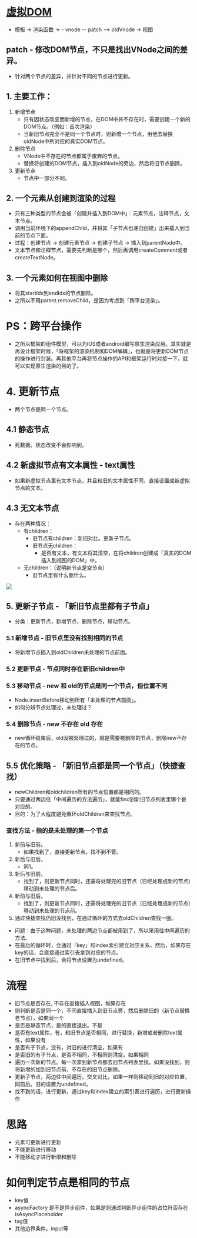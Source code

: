 # [虚拟DOM](./性能优化/虚拟DOM.md)

- 模板 -> 渲染函数 -> - vnode -- patch --> oldVnode -> 视图

## patch - 修改DOM节点，不只是找出VNode之间的差异。
- 针对两个节点的差异，并针对不同的节点进行更新。
## 1. 主要工作：
1. 新增节点
   - 只有因状态改变而新增的节点，在DOM中并不存在时，需要创建一个新的DOM节点。（例如：首次渲染）
   - 当新旧节点完全不是同一个节点时，则新增一个节点，用他去替换oldNode中所对应的真实DOM节点。
2. 删除节点
   - VNode中不存在的节点都属于废弃的节点。
   - 替换将创建的DOM节点，插入到oldNode的旁边，然后将旧节点删除。
3. 更新节点
   - 节点中一部分不同。

## 2. 一个元素从创建到渲染的过程
- 只有三种类型的节点会被「创建并插入到DOM中」：元素节点，注释节点，文本节点。
- 调用当前环境下的appendChild，并将其「子节点也递归创建」出来插入到当前的节点下面。
- 过程：创建节点 -> 创建元素节点 -> 创建子节点 -> 插入到parentNode中。
- 文本节点和注释节点，需要先判断是哪个，然后再调用createComment或者createTextNode。

## 3. 一个元素如何在视图中删除
- 将其startIdx到endIdx的节点删除。
- 之所以不用parent.removeChild，是因为考虑到「跨平台渲染」。

# PS：跨平台操作
- 之所以框架的组件模型，可以为IOS或者android编写原生渲染应用。其实就是再设计框架时候，「将框架的渲染机制和DOM解耦」，也就是将更新DOM节点的操作进行封装。再其他平台再将节点操作的API和框架运行时对接一下，就可以实现原生渲染的目的了。

# 4. 更新节点
- 两个节点是同一个节点。
## 4.1 静态节点
- 死数据。状态改变不会影响到。
## 4.2 新虚拟节点有文本属性 - text属性
- 如果新虚拟节点里有文本节点，并且和旧的文本属性不同，直接设置成新虚拟节点的文本。

## 4.3 无文本节点
- 存在两种情况：
   - 有children：
      - 旧节点有children：新旧对比。更新子节点。
      - 旧节点无children：
         - 是否有文本，有文本将其清空，在将children创建成「真实的DOM插入到视图的DOM」中。
   - 无children：（说明新节点是空节点）
      - 旧节点里有什么删什么。

![](/image/7cb1faab70cb1be4a387c5696a7d57c.jpg)

## 5. 更新子节点 - 「新旧节点里都有子节点」
- 分类：更新节点，新增节点，删除节点，移动节点。
### 5.1 新增节点 - 旧节点里没有找到相同的节点
- 将新增节点插入到oldChildren未处理的节点前面。

### 5.2 更新节点 - 节点同时存在新旧children中

### 5.3 移动节点 - new 和 old的节点是同一个节点，但位置不同
- Node.insertBefore移动到所有「未处理的节点前面」。
- 如何分辨节点处理过，未处理过？

### 5.4 删除节点 - new 不存在 old 存在
- new循环结束后，old没被处理过的，就是需要被删除的节点，删除new不存在的节点。

## 5.5 优化策略 - 「新旧节点都是同一个节点」（快捷查找）
- newChildren和oldchildren所有的节点位置都是相同的。
- 只要通过两边往「中间遍历的方法遍历」，就能find到新旧节点列表里哪个是对应的。
- 目的：为了大程度避免循环oldChildren来查找节点。

### 查找方法 - 指的是未处理的第一个节点
1. 新前与旧前。
   - 如果找到了，直接更新节点。找不到不管。
2. 新后与旧后。
   - 同1。
3. 新后与旧前。
   - 找到了，则更新节点同时，还需将处理完的旧节点（已经处理成新的节点）移动到未处理的节点后。
4. 新前与旧后。
   - 找到了，则更新节点同时，还需将处理完的旧节点（已经处理成新的节点）移动到未处理的节点前。
5. 通过快捷查找仍旧没找到，在通过循环的方式去oldChildren查找一圈。

- 问题：由于这种问题，未处理的两边节点都被用到了，所以采用往中间遍历的方法。
- 在最后的循环时，会通过「key」和index索引建立对应关系，然后，如果存在key的话，会直接通过索引去拿到对应的节点。
- 在旧节点中找到后，会将节点设置为undefined。


# 流程
- 旧节点是否存在, 不存在直接插入视图，如果存在
- 则判断是否是同一个，不同直接插入到旧节点旁，然后删除旧的（新节点替换老节点），如果同一个
- 是否是静态节点，是的直接退出。不是
- 是否有text属性，有，和旧节点是否相同，进行替换，新增或者删除text属性，如果没有
- 是否有子节点，没有，对旧的进行清空，如果有
- 是否旧的有子节点，是否不相同，不相同则清空。如果相同
- 遍历一次新的节点。每一次拿到新节点都去旧节点列表里找，如果没找到，则将新增的加到旧节点前，不存在的旧节点删除。
- 更新子节点，两边往中间遍历，交叉对比，如果一样则移动到旧的对应位置，同前后。旧的设置为undefined。
- 找不到的话，进行更新，通过key和index建立的索引表进行遍历，进行更新操作

# 思路
- 元素可更新进行更新
- 不能更新进行移动
- 不能移动才进行新增和删除

# 如何判定节点是相同的节点
- key值
- asyncFactory 是不是异步组件，如果是则通过判断异步组件的占位符否存在 isAsyncPlaceholder
- tag值
- 其他边界条件。input等